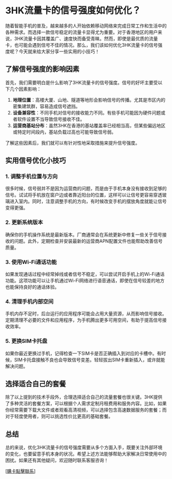 # 3HK流量卡的信号强度如何优化？

随着智能手机的普及，越来越多的人开始依赖移动网络来完成日常工作和生活中的各种需求。而选择一款信号稳定的流量卡显得尤为重要。对于香港地区的用户来说，3HK流量卡因其覆盖广、速度快而备受青睐。然而，即使是最优质的流量卡，也可能会遇到信号不佳的情况。那么，我们该如何优化3HK流量卡的信号强度呢？今天就来给大家分享一些实用的小技巧！

## 了解信号强度的影响因素

首先，我们需要明白是什么影响了3HK流量卡的信号强度。信号的好坏主要受以下几个因素影响：

1. **地理位置**：高楼大厦、山地、隧道等地形会影响信号的传播。尤其是市区内的密集建筑群，容易造成信号遮挡。
2. **设备兼容性**：不同手机对信号的接收能力不同。有些手机可能因为硬件问题或者软件设置不当导致信号接收不佳。
3. **运营商基站分布**：虽然3HK在香港的基站覆盖率已经相当高，但某些偏远地区或特定时间段内，基站负载过高也可能导致信号弱。

了解这些因素后，我们就可以有针对性地采取措施来提升信号强度。

## 实用信号优化小技巧

### 1. 调整手机位置与方向

很多时候，信号弱并不是因为运营商的问题，而是由于手机本身没有接收到足够的信号。试试将手机放在窗户边或者靠近阳台的位置，这样可以让信号更容易穿透玻璃进入室内。同时，注意调整手机的方向，有时候改变手机的摆放角度就能让信号变得更强。

### 2. 更新系统版本

确保你的手机操作系统是最新版本。厂商通常会在系统更新中修复一些关于信号接收的问题。此外，定期检查并安装最新的运营商APN配置文件也能帮助改善信号质量。

### 3. 使用Wi-Fi通话功能

如果发现通话过程中经常掉线或者信号不稳定，可以尝试开启手机上的Wi-Fi通话功能。这项功能可以让手机通过Wi-Fi网络进行语音通话，即使在信号较差的地方也能保持良好的通话体验。

### 4. 清理手机内部空间

手机内存不足时，后台运行的应用程序可能会占用大量资源，从而影响信号接收。定期清理不必要的文件和应用程序，为手机腾出更多可用空间，有助于提高信号接收效率。

### 5. 更换SIM卡托盘

如果你最近更换过手机，记得检查一下SIM卡是否正确插入到对应的卡槽中。有时候，SIM卡托盘接触不良也会导致信号变差。轻轻拔出SIM卡重新插入，或许就能解决问题。

## 选择适合自己的套餐

除了以上提到的技术手段外，合理选择适合自己的流量套餐也很关键。3HK提供了多种灵活的套餐方案，可以根据个人需求定制月租费用和服务内容。比如，如果你经常需要下载大文件或者观看高清视频，可以选择包含高速数据服务的套餐；而对于轻度使用者，则可以挑选性价比更高的基础套餐。

## 总结

总的来说，优化3HK流量卡的信号强度需要从多个方面入手，既要关注外部环境的变化，也要留意手机本身的状况。希望上述方法能够帮助大家解决日常使用中的困扰。如果还有其他疑问，欢迎随时联系客服咨询！

[[購卡點擊聯系](https://t.me/s/esim1088)]
